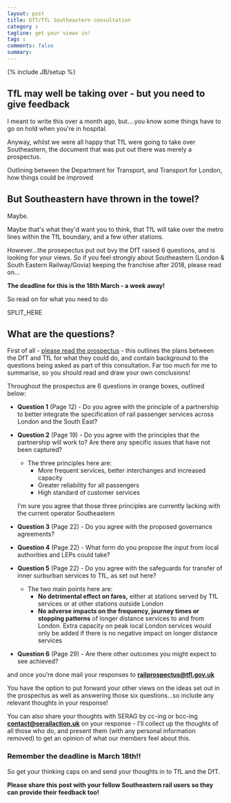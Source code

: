 ```yaml
---
layout: post
title: DfT/TfL Southeastern consultation
category : 
tagline: get your views in!
tags : 
comments: false
summary: 
---
```


{% include JB/setup %}

## TfL may well be taking over - but you need to give feedback

I meant to write this over a month ago, but....you know some things have to go on hold when you're in hospital.

Anyway, whilst we were all happy that TfL were going to take over Southeastern, the document that was put out there was merely a prospectus.

Outlining between the Department for Transport, and Transport for London, how things could be improved

## But Southeastern have thrown in the towel?

Maybe.

Maybe that's what they'd want you to think, that TfL will take over the metro lines within the TfL boundary, and a few other stations.

However...the prosepectus put out bvy the DfT raised 6 questions, and is looking for your views. So if you feel strongly about Southeastern (London & South Eastern Railway/Govia) keeping the franchise after 2018, please read on...

<b>The deadline for this is the 18th March - a week away!</b>

So read on for what you need to do

SPLIT_HERE

## What are the questions?

First of all - [please read the prospectus](http://content.tfl.gov.uk/dft-tfl-rail-prospectus.pdf) - this outlines the plans between the DfT and TfL for what they could do, and contain background to the questions being asked as part of this consultation.  Far too much for me to summarise, so you should read and draw your own conclusions!

Throughout the prospectus are 6 questions in orange boxes, outlined below:

* <b>Question 1</b> (Page 12) - Do you agree with the principle of a partnership to better integrate the specification of rail passenger services across London and the South East?

* <b>Question 2</b> (Page 19) - Do you agree with the principles that the partnership will work to? Are there any specific issues that have not been captured?
  * The three principles here are:
    * More frequent services, better interchanges and increased capacity
    * Greater reliability for all passengers
    * High standard of customer services

  I'm sure you agree that those three principles are currently lacking with the current operator Southeastern

* <b>Question 3</b> (Page 22) - Do you agree with the proposed governance agreements?

* <b>Question 4</b> (Page 22) - What form do you propose the input from local authorities and LEPs could take?

* <b>Question 5</b> (Page 22) - Do you agree with the safeguards for transfer of inner surburban services to TfL, as set out here?
  * The two main points here are:
    * <b>No detrimental effect on fares,</b> either at stations served by TfL services or at other stations outside London
    * <b>No adverse impacts on the frequency, journey times or stopping patterns</b> of longer distance services to and from London. Extra capacity on peak local London services would only be added if there is no negative impact on longer distance services
    
* <b>Question 6</b> (Page 29) - Are there other outcomes you might expect to see achieved?

and once you're done mail your responses to <b>[railprospectus@tfl.gov.uk](mailto:railprospectus@tfl.gov.uk)</b>

You have the option to put forward your other views on the ideas set out in the prospectus as well as answering those six questions...so include any relevant thoughts in your response!

You can also share your thoughts with SERAG by cc-ing or bcc-ing <b>[contact@serailaction.uk](mailto:contact@serailaction.uk)</b> on your response - I'll collect up the thoughts of all those who do, and present them (with any personal information removed) to get an opinion of what our members feel about this.

### Remember the deadline is March 18th!!

So get your thinking caps on and send your thoughts in to TfL and the DfT.

<b>Please share this post with your fellow Southeastern rail users so they can provide their feedback too!</b>